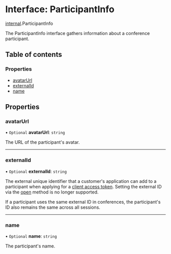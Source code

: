 # Interface: ParticipantInfo

[internal](../modules/internal.md).ParticipantInfo

The ParticipantInfo interface gathers information about a conference participant.

## Table of contents

### Properties

- [avatarUrl](internal.ParticipantInfo.md#avatarurl)
- [externalId](internal.ParticipantInfo.md#externalid)
- [name](internal.ParticipantInfo.md#name)

## Properties

### avatarUrl

• `Optional` **avatarUrl**: `string`

The URL of the participant's avatar.

___

### externalId

• `Optional` **externalId**: `string`

The external unique identifier that a customer's application can add to a participant when applying for a [client access token](ref:get-client-access-token). Setting the external ID via the [open](doc:rn-client-sdk-references-sessionservice#open) method is no longer supported.

If a participant uses the same external ID in conferences, the participant's ID also remains the same across all sessions.

___

### name

• `Optional` **name**: `string`

The participant's name.
